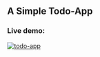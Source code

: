 ## A Simple Todo-App

### Live demo:

[![todo-app](https://github.com/MohamedAbirou/Todo-App/assets/109366637/a374310a-1ed4-49c7-bd3d-e01ade727319)](https://todo-app-83dz.onrender.com/)
